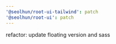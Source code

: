 ```yaml
---
'@seolhun/root-ui-tailwind': patch
'@seolhun/root-ui': patch
---
```


refactor: update floating version and sass

